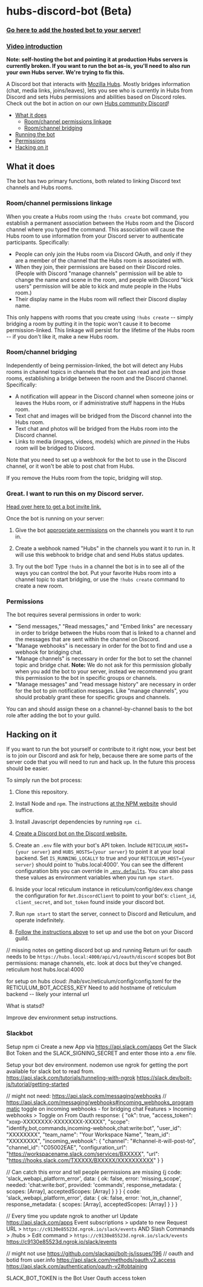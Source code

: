 # hubs-discord-bot (Beta)

### [Go here to add the hosted bot to your server!][invite-page]

### [Video introduction](https://www.youtube.com/watch?v=5HtRJolThZ8)

**Note: self-hosting the bot and pointing it at production Hubs servers is currently broken. If you want to run the bot as-is, you'll need to also run your own Hubs server. We're trying to fix this.**

A Discord bot that interacts with [Mozilla Hubs](https://hubs.mozilla.com). Mostly bridges information (chat, media links, joins/leaves), lets you see who is currently in Hubs from Discord and sets Hubs permissions and abilities based on Discord roles. Check out the bot in action on our own [Hubs community Discord][hubs-discord]!

- [What it does](#what-it-does)
  - [Room/channel permissions linkage](#room-channel-permissions-linkage)
  - [Room/channel bridging](#room-channel-bridging)
- [Running the bot](#great-i-want-to-run-this-on-my-discord-server)
- [Permissions](#permissions)
- [Hacking on it](#hacking-on-it)

## What it does

The bot has two primary functions, both related to linking Discord text channels and Hubs rooms.

### Room/channel permissions linkage

When you create a Hubs room using the `!hubs create` bot command, you establish a permanent association between the Hubs room and the Discord channel where you typed the command. This association will cause the Hubs room to use information from your Discord server to authenticate participants. Specifically:

- People can only join the Hubs room via Discord OAuth, and only if they are a member of the channel that the Hubs room is associated with.
- When they join, their permissions are based on their Discord roles. (People with Discord "manage channels" permission will be able to change the name and scene in the room, and people with Discord "kick users" permission will be able to kick and mute people in the Hubs room.)
- Their display name in the Hubs room will reflect their Discord display name.

This only happens with rooms that you create using `!hubs create` -- simply bridging a room by putting it in the topic won't cause it to become permission-linked. This linkage will persist for the lifetime of the Hubs room -- if you don't like it, make a new Hubs room.

### Room/channel bridging

Independently of being permission-linked, the bot will detect any Hubs rooms in channel topics in channels that the bot can read and join those rooms, establishing a bridge between the room and the Discord channel. Specifically:

- A notification will appear in the Discord channel when someone joins or leaves the Hubs room, or if administrative stuff happens in the Hubs room.
- Text chat and images will be bridged from the Discord channel into the Hubs room.
- Text chat and photos will be bridged from the Hubs room into the Discord channel.
- Links to media (images, videos, models) which are _pinned_ in the Hubs room will be bridged to Discord.

Note that you need to set up a webhook for the bot to use in the Discord channel, or it won't be able to post chat from Hubs.

If you remove the Hubs room from the topic, bridging will stop.

### Great. I want to run this on my Discord server.

[Head over here to get a bot invite link.][invite-page]

Once the bot is running on your server:

1. Give the bot [appropriate permissions](#permissions) on the channels you want it to run in.

2. Create a webhook named "Hubs" in the channels you want it to run in. It will use this webhook to bridge chat and
   send Hubs status updates.

3. Try out the bot! Type `!hubs` in a channel the bot is in to see all of the ways you can control the bot. Put your favorite Hubs room into a channel topic to start bridging, or use the `!hubs create` command to create a new room.

### Permissions

The bot requires several permissions in order to work:

- "Send messages," "Read messages," and "Embed links" are necessary in order to bridge between the Hubs room that is linked to a channel and the messages that are sent within the channel on Discord.
- "Manage webhooks" is necessary in order for the bot to find and use a webhook for bridging chat.
- "Manage channels" is necessary in order for the bot to set the channel topic and bridge chat. **Note:** We do not ask for this permission globally when you add the bot to your server, instead we recommend you grant this permission to the bot in specific groups or channels.
- "Manage messages" and "read message history" are necessary in order for the bot to pin notification messages. Like "manage channels", you should probably grant these for specific groups and channels.

You can and should assign these on a channel-by-channel basis to the bot role after adding the bot to your guild.

## Hacking on it

If you want to run the bot yourself or contribute to it right now, your best bet is to join our Discord and ask for help, because there are some parts of the server code that you will need to run and hack up. In the future this process should be easier.

To simply run the bot process:

1. Clone this repository.

2. Install Node and `npm`. The instructions [at the NPM website][npm] should suffice.

3. Install Javascript dependencies by running `npm ci`.

4. [Create a Discord bot on the Discord website.][discord-docs]

5. Create an `.env` file with your bot's API token. Include `RETICULUM_HOST={your server}` and `HUBS_HOSTS={your server}` to point it at your local backend. Set `IS_RUNNING_LOCALLY` to true and your `RETICULUM_HOST={your server}` should point to 'hubs.local:4000'. You can see the different configuration bits you can override in [`.env.defaults`](./.env.defaults). You can also pass these values as environment variables when you run `npm start`.

6. Inside your local reticulum instance in reticulum/config/dev.exs change the configuration for `Ret.DiscordClient` to point to your bot's: `client_id`, `client_secret`, and `bot_token` found inside your discord bot.

7. Run `npm start` to start the server, connect to Discord and Reticulum, and operate indefinitely.

8. [Follow the instructions above](#usage) to set up and use the bot on your Discord guild.

[npm]: https://nodejs.org/en/
[discord-docs]: https://discordapp.com/developers/docs/intro
[invite-page]: https://hubs.mozilla.com/discord
[hubs-discord]: https://discord.gg/wHmY4nd
[bot-invite]: mailto:hubs@mozilla.com

// missing notes on getting discord bot up and running
Return uri for oauth needs to be `https://hubs.local:4000/api/v1/oauth/discord`
scopes
bot
Bot permissions: manage channels, etc. look at docs but they've changed.
reticulum host
hubs.local:4000

for setup on hubs cloud:
/hab/svc/reticulum/config/config.toml for the RETICULUM_BOT_ACCESS_KEY
Need to add hostname of reticulum backend -- likely your internal url

What is statsd?

Improve dev environment setup instructions.


### Slackbot

Setup npm ci
Create a new App via https://api.slack.com/apps
Get the Slack Bot Token and the SLACK_SIGNING_SECRET and enter those into a .env file.

Setup your bot dev environment.
nodemon
use ngrok for getting the port available for slack bot to read from.
https://api.slack.com/tutorials/tunneling-with-ngrok
https://slack.dev/bolt-js/tutorial/getting-started

// might not need: https://api.slack.com/messaging/webhooks
// https://api.slack.com/messaging/webhooks#incoming_webhooks_programmatic
toggle on incoming webhooks - for bridging chat
Features > Incoming webhooks > Toggle on
From Oauth response:
{
    "ok": true,
    "access_token": "xoxp-XXXXXXXX-XXXXXXXX-XXXXX",
    "scope": "identify,bot,commands,incoming-webhook,chat:write:bot",
    "user_id": "XXXXXXXX",
    "team_name": "Your Workspace Name",
    "team_id": "XXXXXXXX",
    "incoming_webhook": {
        "channel": "#channel-it-will-post-to",
        "channel_id": "C05002EAE",
        "configuration_url": "https://workspacename.slack.com/services/BXXXXX",
        "url": "https://hooks.slack.com/TXXXXX/BXXXXX/XXXXXXXXXX"
    }
}

// Can catch this error and tell people permissions are missing
{j
  code: 'slack_webapi_platform_error',
  data: {
    ok: false,
    error: 'missing_scope',
    needed: 'chat:write:bot',
    provided: 'commands',
    response_metadata: { scopes: [Array], acceptedScopes: [Array] }
  }
}
{
  code: 'slack_webapi_platform_error',
  data: {
    ok: false,
    error: 'not_in_channel',
    response_metadata: { scopes: [Array], acceptedScopes: [Array] }
  }
}

// Every time you update ngrok to another url
Update https://api.slack.com/apps
Event subscriptions > update to new Request URL > `https://c9130e85523d.ngrok.io/slack/events`
AND
Slash Commands > /hubs > Edit command > `https://c9130e85523d.ngrok.io/slack/events`
https://c9130e85523d.ngrok.io/slack/events

// might not use
https://github.com/slackapi/bolt-js/issues/196
// oauth and botid from user.info
https://api.slack.com/methods/oauth.v2.access
https://api.slack.com/authentication/oauth-v2#obtaining

SLACK_BOT_TOKEN is the Bot User Oauth access token
